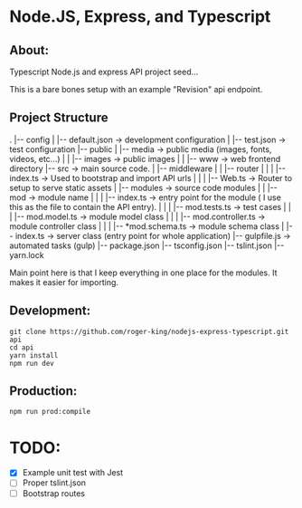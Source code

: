 # Node.JS, Express, and Typescript

## About:
Typescript Node.js and express API project seed...

This is a bare bones setup with an example "Revision" api endpoint.

## Project Structure
.
|-- config
|   |-- default.json -> development configuration
|   |-- test.json -> test configuration
|-- public
|   |-- media -> public media (images, fonts, videos, etc...)
|   |   |-- images -> public images
|   |   |-- www -> web frontend directory
|-- src -> main source code.
|   |-- middleware
|   |   |-- router
|   |   |   |-- index.ts -> Used to bootstrap and import API urls
|   |   |   |-- Web.ts -> Router to setup to serve static assets
|   |-- modules -> source code modules
|   |   |-- mod -> module name
|   |   |   |-- index.ts -> entry point for the module ( I use this as the file to contain the API entry).
|   |   |   |-- mod.tests.ts -> test cases
|   |   |   |-- mod.model.ts -> module model class
|   |   |   |-- mod.controller.ts -> module controller class
|   |   |   |-- *mod.schema.ts -> module schema class
|   |-- index.ts -> server class (entry point for whole application)
|-- gulpfile.js -> automated tasks (gulp)
|-- package.json
|-- tsconfig.json
|-- tslint.json
|-- yarn.lock


Main point here is that I keep everything in one place for the modules. It makes it easier for importing.

## Development:
```
git clone https://github.com/roger-king/nodejs-express-typescript.git api
cd api
yarn install
npm run dev
```

## Production:

```
npm run prod:compile
```

# TODO:
- [x] Example unit test with Jest
- [ ] Proper tslint.json
- [ ] Bootstrap routes
